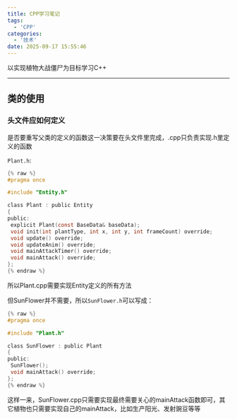 ```yaml
---
title: CPP学习笔记
tags:
  - 'CPP'
categories:
  - '技术'
date: 2025-09-17 15:55:46
---
```


以实现植物大战僵尸为目标学习C++

---

## 类的使用

### 头文件应如何定义

是否要重写父类的定义的函数这一决策要在头文件里完成，.cpp只负责实现.h里定义的函数

`Plant.h`:

```c
{% raw %}
#pragma once

#include "Entity.h"

class Plant : public Entity
{
public:
 explicit Plant(const BaseData& baseData);
 void init(int plantType, int x, int y, int frameCount) override;
 void update() override;
 void updateAnim() override;
 void mainAttackTimer() override;
 void mainAttack() override;
};
{% endraw %}
```

所以Plant.cpp需要实现Entity定义的所有方法

但SunFlower并不需要，所以`SunFlower.h`可以写成：

```c
{% raw %}
#pragma once

#include "Plant.h"

class SunFlower : public Plant
{
public:
 SunFlower();
 void mainAttack() override;
};
{% endraw %}
```

这样一来，SunFlower.cpp只需要实现最终需要关心的mainAttack函数即可，其它植物也只需要实现自己的mainAttack，比如生产阳光、发射豌豆等等
